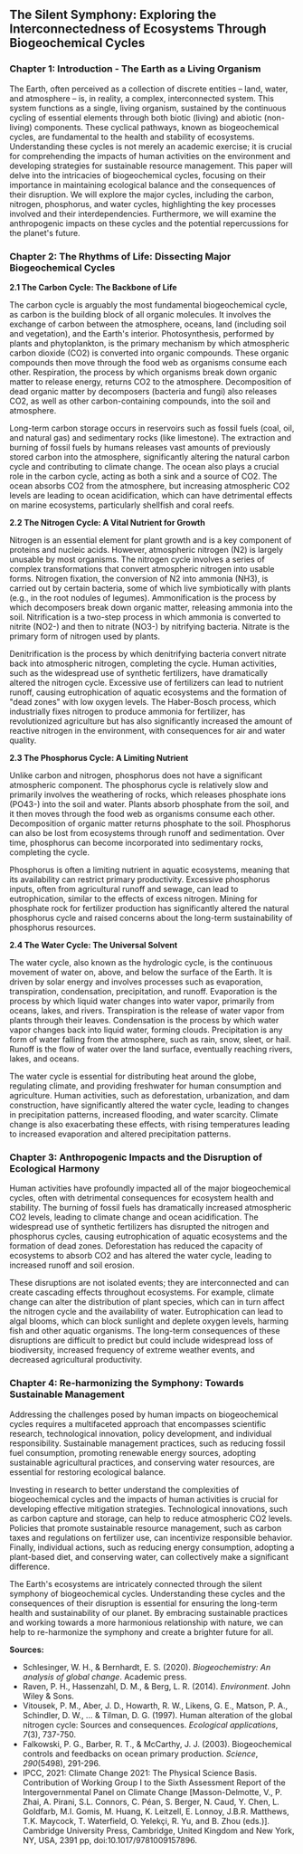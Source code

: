 ## The Silent Symphony: Exploring the Interconnectedness of Ecosystems Through Biogeochemical Cycles

### Chapter 1: Introduction - The Earth as a Living Organism

The Earth, often perceived as a collection of discrete entities – land, water, and atmosphere – is, in reality, a complex, interconnected system. This system functions as a single, living organism, sustained by the continuous cycling of essential elements through both biotic (living) and abiotic (non-living) components. These cyclical pathways, known as biogeochemical cycles, are fundamental to the health and stability of ecosystems. Understanding these cycles is not merely an academic exercise; it is crucial for comprehending the impacts of human activities on the environment and developing strategies for sustainable resource management. This paper will delve into the intricacies of biogeochemical cycles, focusing on their importance in maintaining ecological balance and the consequences of their disruption. We will explore the major cycles, including the carbon, nitrogen, phosphorus, and water cycles, highlighting the key processes involved and their interdependencies. Furthermore, we will examine the anthropogenic impacts on these cycles and the potential repercussions for the planet's future.

### Chapter 2: The Rhythms of Life: Dissecting Major Biogeochemical Cycles

**2.1 The Carbon Cycle: The Backbone of Life**

The carbon cycle is arguably the most fundamental biogeochemical cycle, as carbon is the building block of all organic molecules. It involves the exchange of carbon between the atmosphere, oceans, land (including soil and vegetation), and the Earth's interior. Photosynthesis, performed by plants and phytoplankton, is the primary mechanism by which atmospheric carbon dioxide (CO2) is converted into organic compounds. These organic compounds then move through the food web as organisms consume each other. Respiration, the process by which organisms break down organic matter to release energy, returns CO2 to the atmosphere. Decomposition of dead organic matter by decomposers (bacteria and fungi) also releases CO2, as well as other carbon-containing compounds, into the soil and atmosphere.

Long-term carbon storage occurs in reservoirs such as fossil fuels (coal, oil, and natural gas) and sedimentary rocks (like limestone). The extraction and burning of fossil fuels by humans releases vast amounts of previously stored carbon into the atmosphere, significantly altering the natural carbon cycle and contributing to climate change. The ocean also plays a crucial role in the carbon cycle, acting as both a sink and a source of CO2. The ocean absorbs CO2 from the atmosphere, but increasing atmospheric CO2 levels are leading to ocean acidification, which can have detrimental effects on marine ecosystems, particularly shellfish and coral reefs.

**2.2 The Nitrogen Cycle: A Vital Nutrient for Growth**

Nitrogen is an essential element for plant growth and is a key component of proteins and nucleic acids. However, atmospheric nitrogen (N2) is largely unusable by most organisms. The nitrogen cycle involves a series of complex transformations that convert atmospheric nitrogen into usable forms. Nitrogen fixation, the conversion of N2 into ammonia (NH3), is carried out by certain bacteria, some of which live symbiotically with plants (e.g., in the root nodules of legumes). Ammonification is the process by which decomposers break down organic matter, releasing ammonia into the soil. Nitrification is a two-step process in which ammonia is converted to nitrite (NO2-) and then to nitrate (NO3-) by nitrifying bacteria. Nitrate is the primary form of nitrogen used by plants.

Denitrification is the process by which denitrifying bacteria convert nitrate back into atmospheric nitrogen, completing the cycle. Human activities, such as the widespread use of synthetic fertilizers, have dramatically altered the nitrogen cycle. Excessive use of fertilizers can lead to nutrient runoff, causing eutrophication of aquatic ecosystems and the formation of "dead zones" with low oxygen levels. The Haber-Bosch process, which industrially fixes nitrogen to produce ammonia for fertilizer, has revolutionized agriculture but has also significantly increased the amount of reactive nitrogen in the environment, with consequences for air and water quality.

**2.3 The Phosphorus Cycle: A Limiting Nutrient**

Unlike carbon and nitrogen, phosphorus does not have a significant atmospheric component. The phosphorus cycle is relatively slow and primarily involves the weathering of rocks, which releases phosphate ions (PO43-) into the soil and water. Plants absorb phosphate from the soil, and it then moves through the food web as organisms consume each other. Decomposition of organic matter returns phosphate to the soil. Phosphorus can also be lost from ecosystems through runoff and sedimentation. Over time, phosphorus can become incorporated into sedimentary rocks, completing the cycle.

Phosphorus is often a limiting nutrient in aquatic ecosystems, meaning that its availability can restrict primary productivity. Excessive phosphorus inputs, often from agricultural runoff and sewage, can lead to eutrophication, similar to the effects of excess nitrogen. Mining for phosphate rock for fertilizer production has significantly altered the natural phosphorus cycle and raised concerns about the long-term sustainability of phosphorus resources.

**2.4 The Water Cycle: The Universal Solvent**

The water cycle, also known as the hydrologic cycle, is the continuous movement of water on, above, and below the surface of the Earth. It is driven by solar energy and involves processes such as evaporation, transpiration, condensation, precipitation, and runoff. Evaporation is the process by which liquid water changes into water vapor, primarily from oceans, lakes, and rivers. Transpiration is the release of water vapor from plants through their leaves. Condensation is the process by which water vapor changes back into liquid water, forming clouds. Precipitation is any form of water falling from the atmosphere, such as rain, snow, sleet, or hail. Runoff is the flow of water over the land surface, eventually reaching rivers, lakes, and oceans.

The water cycle is essential for distributing heat around the globe, regulating climate, and providing freshwater for human consumption and agriculture. Human activities, such as deforestation, urbanization, and dam construction, have significantly altered the water cycle, leading to changes in precipitation patterns, increased flooding, and water scarcity. Climate change is also exacerbating these effects, with rising temperatures leading to increased evaporation and altered precipitation patterns.

### Chapter 3: Anthropogenic Impacts and the Disruption of Ecological Harmony

Human activities have profoundly impacted all of the major biogeochemical cycles, often with detrimental consequences for ecosystem health and stability. The burning of fossil fuels has dramatically increased atmospheric CO2 levels, leading to climate change and ocean acidification. The widespread use of synthetic fertilizers has disrupted the nitrogen and phosphorus cycles, causing eutrophication of aquatic ecosystems and the formation of dead zones. Deforestation has reduced the capacity of ecosystems to absorb CO2 and has altered the water cycle, leading to increased runoff and soil erosion.

These disruptions are not isolated events; they are interconnected and can create cascading effects throughout ecosystems. For example, climate change can alter the distribution of plant species, which can in turn affect the nitrogen cycle and the availability of water. Eutrophication can lead to algal blooms, which can block sunlight and deplete oxygen levels, harming fish and other aquatic organisms. The long-term consequences of these disruptions are difficult to predict but could include widespread loss of biodiversity, increased frequency of extreme weather events, and decreased agricultural productivity.

### Chapter 4: Re-harmonizing the Symphony: Towards Sustainable Management

Addressing the challenges posed by human impacts on biogeochemical cycles requires a multifaceted approach that encompasses scientific research, technological innovation, policy development, and individual responsibility. Sustainable management practices, such as reducing fossil fuel consumption, promoting renewable energy sources, adopting sustainable agricultural practices, and conserving water resources, are essential for restoring ecological balance.

Investing in research to better understand the complexities of biogeochemical cycles and the impacts of human activities is crucial for developing effective mitigation strategies. Technological innovations, such as carbon capture and storage, can help to reduce atmospheric CO2 levels. Policies that promote sustainable resource management, such as carbon taxes and regulations on fertilizer use, can incentivize responsible behavior. Finally, individual actions, such as reducing energy consumption, adopting a plant-based diet, and conserving water, can collectively make a significant difference.

The Earth's ecosystems are intricately connected through the silent symphony of biogeochemical cycles. Understanding these cycles and the consequences of their disruption is essential for ensuring the long-term health and sustainability of our planet. By embracing sustainable practices and working towards a more harmonious relationship with nature, we can help to re-harmonize the symphony and create a brighter future for all.

**Sources:**

*   Schlesinger, W. H., & Bernhardt, E. S. (2020). *Biogeochemistry: An analysis of global change*. Academic press.
*   Raven, P. H., Hassenzahl, D. M., & Berg, L. R. (2014). *Environment*. John Wiley & Sons.
*   Vitousek, P. M., Aber, J. D., Howarth, R. W., Likens, G. E., Matson, P. A., Schindler, D. W., ... & Tilman, D. G. (1997). Human alteration of the global nitrogen cycle: Sources and consequences. *Ecological applications*, *7*(3), 737-750.
*   Falkowski, P. G., Barber, R. T., & McCarthy, J. J. (2003). Biogeochemical controls and feedbacks on ocean primary production. *Science*, *290*(5498), 291-296.
*   IPCC, 2021: Climate Change 2021: The Physical Science Basis. Contribution of Working Group I to the Sixth Assessment Report of the Intergovernmental Panel on Climate Change [Masson-Delmotte, V., P. Zhai, A. Pirani, S.L. Connors, C. Péan, S. Berger, N. Caud, Y. Chen, L. Goldfarb, M.I. Gomis, M. Huang, K. Leitzell, E. Lonnoy, J.B.R. Matthews, T.K. Maycock, T. Waterfield, O. Yelekçi, R. Yu, and B. Zhou (eds.)]. Cambridge University Press, Cambridge, United Kingdom and New York, NY, USA, 2391 pp, doi:10.1017/9781009157896.
